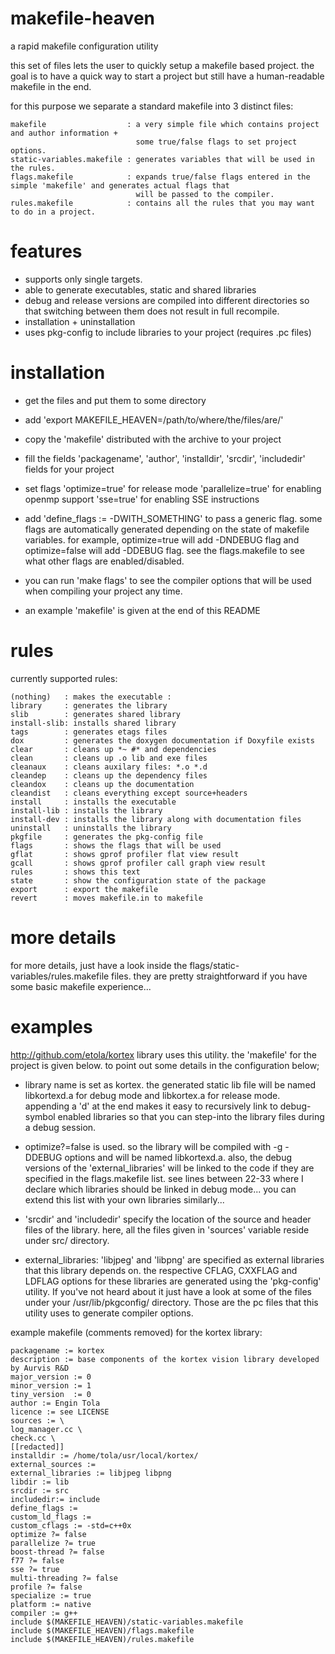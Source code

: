makefile-heaven
===============

a rapid makefile configuration utility


this set of files lets the user to quickly setup a makefile based project. 
the goal is to have a quick way to start a project but still have a human-readable makefile in the end.

for this purpose we separate a standard makefile into 3 distinct files:

```
makefile                  : a very simple file which contains project and author information +
                            some true/false flags to set project options.
static-variables.makefile : generates variables that will be used in the rules.
flags.makefile            : expands true/false flags entered in the simple 'makefile' and generates actual flags that
                            will be passed to the compiler.
rules.makefile            : contains all the rules that you may want to do in a project.
```


features
========
- supports only single targets.
- able to generate executables, static and shared libraries
- debug and release versions are compiled into different directories so that
  switching between them does not result in full recompile.
- installation + uninstallation
- uses pkg-config to include libraries to your project (requires .pc files)


installation
============

- get the files and put them to some directory
- add 'export MAKEFILE_HEAVEN=/path/to/where/the/files/are/'
- copy the 'makefile' distributed with the archive to your project

- fill the fields 'packagename', 'author', 'installdir', 'srcdir', 'includedir'
  fields for your project

- set flags
    'optimize=true' for release mode
    'parallelize=true' for enabling openmp support
    'sse=true' for enabling SSE instructions

- add 'define_flags := -DWITH_SOMETHING' to pass a generic flag. some
  flags are automatically generated depending on the state of makefile
  variables. for example, optimize=true will add -DNDEBUG flag and
  optimize=false will add -DDEBUG flag. see the flags.makefile to see what other
  flags are enabled/disabled.

- you can run 'make flags' to see the compiler options that will be used when
  compiling your project any time.

- an example 'makefile' is given at the end of this README

rules
=====

currently supported rules:

```
(nothing)   : makes the executable :
library     : generates the library
slib        : generates shared library
install-slib: installs shared library
tags        : generates etags files
dox         : generates the doxygen documentation if Doxyfile exists
clear       : cleans up *~ #* and dependencies
clean       : cleans up .o lib and exe files
cleanaux    : cleans auxilary files: *.o *.d
cleandep    : cleans up the dependency files
cleandox    : cleans up the documentation
cleandist   : cleans everything except source+headers
install     : installs the executable
install-lib : installs the library
install-dev : installs the library along with documentation files
uninstall   : uninstalls the library
pkgfile     : generates the pkg-config file
flags       : shows the flags that will be used
gflat       : shows gprof profiler flat view result
gcall       : shows gprof profiler call graph view result
rules       : shows this text
state       : show the configuration state of the package
export      : export the makefile
revert      : moves makefile.in to makefile
```

more details
============

for more details, just have a look inside the flags/static-variables/rules.makefile 
files. they are pretty straightforward if you have some basic makefile experience...


examples
========

http://github.com/etola/kortex library uses this utility. the 'makefile' for the project is
given below. to point out some details in the configuration below;

- library name is set as kortex. the generated static lib file will be named
  libkortexd.a for debug mode and libkortex.a for release mode. appending a 'd'
  at the end makes it easy to recursively link to debug-symbol enabled libraries
  so that you can step-into the library files during a debug session. 

- optimize?=false is used. so the library will be compiled with -g -DDEBUG
  options and will be named libkortexd.a. also, the debug versions of the
  'external_libraries' will be linked to the code if they are specified in the
  flags.makefile list. see lines between 22-33 where I declare which libraries
  should be linked in debug mode... you can extend this list with your own
  libraries similarly...

- 'srcdir' and 'includedir' specify the location of the source and header files
  of the library. here, all the files given in 'sources' variable reside under
  src/ directory.

- external_libraries: 'libjpeg' and 'libpng' are specified as external libraries
  that this library depends on. the respective CFLAG, CXXFLAG and LDFLAG options
  for these libraries are generated using the 'pkg-config' utility. If you've
  not heard about it just have a look at some of the files under your
  /usr/lib/pkgconfig/ directory. Those are the pc files that this utility uses
  to generate compiler options.

example makefile (comments removed) for the kortex library:


```
packagename := kortex
description := base components of the kortex vision library developed by Aurvis R&D
major_version := 0
minor_version := 1
tiny_version  := 0
author := Engin Tola
licence := see LICENSE
sources := \
log_manager.cc \
check.cc \
[[redacted]]
installdir := /home/tola/usr/local/kortex/
external_sources :=
external_libraries := libjpeg libpng
libdir := lib
srcdir := src
includedir:= include
define_flags :=
custom_ld_flags :=
custom_cflags := -std=c++0x
optimize ?= false
parallelize ?= true
boost-thread ?= false
f77 ?= false
sse ?= true
multi-threading ?= false
profile ?= false
specialize := true
platform := native
compiler := g++
include $(MAKEFILE_HEAVEN)/static-variables.makefile
include $(MAKEFILE_HEAVEN)/flags.makefile
include $(MAKEFILE_HEAVEN)/rules.makefile
```
